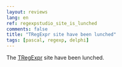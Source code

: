 ```yaml
---
layout: reviews
lang: en
ref: regexpstudio_site_is_lunched
comments: false
title: "TRegExpr site have been lunched"
tags: [pascal, regexp, delphi]
---
```


The [TRegExpr](https://regex.sorokin.engineer/en/latest/) site have been lunched.
